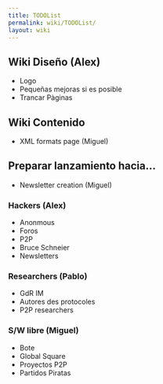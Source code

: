 ```yaml
---
title: TODOList
permalink: wiki/TODOList/
layout: wiki
---
```


Wiki Diseño (Alex)
------------------

-   Logo
-   Pequeñas mejoras si es posible
-   Trancar Pàginas

Wiki Contenido
--------------

-   XML formats page (Miguel)

Preparar lanzamiento hacia...
-----------------------------

-   Newsletter creation (Miguel)

### Hackers (Alex)

-   Anonmous
-   Foros
-   P2P
-   Bruce Schneier
-   Newsletters

### Researchers (Pablo)

-   GdR IM
-   Autores des protocoles
-   P2P researchers

### S/W libre (Miguel)

-   Bote
-   Global Square
-   Proyectos P2P
-   Partidos Piratas

